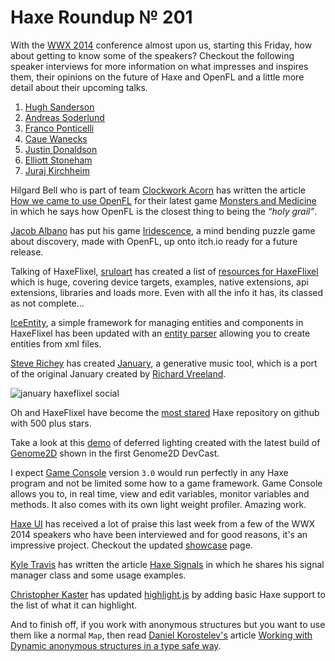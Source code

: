 [_template]: ../templates/roundup.html
[“”]: a ""
# Haxe Roundup № 201

With the [WWX 2014] conference almost upon us, starting this Friday, how about getting to
know some of the speakers? Checkout the following speaker interviews for more information
on what impresses and inspires them, their opinions on the future of Haxe and OpenFL
and a little more detail about their upcoming talks.

1. [Hugh Sanderson]
2. [Andreas Soderlund]
3. [Franco Ponticelli]
4. [Caue Wanecks]
5. [Justin Donaldson]
6. [Elliott Stoneham]
7. [Juraj Kirchheim]

Hilgard Bell who is part of team [Clockwork Acorn][tw1] has written the article [How we
came to use OpenFL][a1] for their latest game [Monsters and Medicine][l1] in which
he says how OpenFL is the closest thing to being the _“holy grail”_.

[Jacob Albano][tw2] has put his game [Iridescence][l2], a mind bending puzzle game
about discovery, made with OpenFL, up onto itch.io ready for a future release.

Talking of HaxeFlixel, [sruloart][g1] has created a list of [resources for HaxeFlixel][l3]
which is huge, covering device targets, examples, native extensions, api extensions,
libraries and loads more. Even with all the info it has, its classed as not complete...

[IceEntity][l4], a simple framework for managing entities and components in HaxeFlixel
has been updated with an [entity parser][l5] allowing you to create entities from xml
files.

[Steve Richey][l10] has created [January][l11], a generative music tool, which is a 
port of the original January created by [Richard Vreeland][l12].

![january haxeflixel social](/img/201/january-haxeflixel.png "January a generative music tool")

Oh and HaxeFlixel have become the [most stared][l6] Haxe repository on github with 500
plus stars.

Take a look at this [demo][d1] of deferred lighting created with the latest build of 
[Genome2D] shown in the first Genome2D DevCast.

I expect [Game Console] version `3.0` would run perfectly in any Haxe program and not
be limited some how to a game framework. Game Console allows you to, in real time, view
and edit variables, monitor variables and methods. It also comes with its own light 
weight profiler. Amazing work.

[Haxe UI] has received a lot of praise this last week from a few of the WWX 2014
speakers who have been interviewed and for good reasons, it's an impressive project.
Checkout the updated [showcase][l7] page.

[Kyle Travis][tw3] has written the article [Haxe Signals][l8] in which he shares his
signal manager class and some usage examples.

[Christopher Kaster][g2] has updated [highlight.js][l9] by adding basic Haxe support to
the list of what it can highlight.

And to finish off, if you work with anonymous structures but you want to use them
like a normal `Map`, then read [Daniel Korostelev's][tw4] article [Working with Dynamic
anonymous structures in a type safe way][l13].

[haxe ui]: http://haxeui.org/ "Haxe UI"
[game console]: https://github.com/ProG4mr/gameconsole "GameConsole on Github"
[d1]: https://www.youtube.com/watch?v=qXMnQH0iAgE "Genome2D Deferred Lighting Demo"
[Genome2D]: http://build.genome2d.com/haxe/ "Genome2D Haxe builds"
[wwx 2014]: http://wwx.silexlabs.org/2014/ "The WWX 2014 Haxe Conference"
[hugh sanderson]: http://haxe.io/wwx/2014/Hugh-Sanderson/ "Hugh Sanderson's Haxe WWX 2014 Speaker Interview"
[Andreas Soderlund]: http://haxe.io/wwx/2014/Andreas-Soderlund/ "Andreas Soderlund's Haxe WWX 2014 Speaker Interview"
[Franco Ponticelli]: http://haxe.io/wwx/2014/Franco-Ponticelli/ "Franco Ponticelli's Haxe WWX 2014 Speaker Interview"
[Caue Wanecks]: http://haxe.io/wwx/2014/Caue-Waneck/ "Caue Wanecks's Haxe WWX 2014 Speaker Interview"
[Justin Donaldson]: http://haxe.io/wwx/2014/Justin-Donaldson/ "Justin Donaldson's Haxe WWX 2014 Speaker Interview"
[Elliott Stoneham]: http://haxe.io/wwx/2014/Elliott-Stoneham/ "Elliott Stoneham's Haxe WWX 2014 Speaker Interview"
[Juraj Kirchheim]: http://haxe.io/wwx/2014/Juraj-Kirchheim/ "Juraj Kirchheim's Haxe WWX 2014 Speaker Interview"

[tw1]: https://twitter.com/ClockworkAcorn "@ClockworkAcorn"
[tw2]: https://twitter.com/jacobalbano "@jacobalbano"
[tw3]: https://twitter.com/kmakai "@kmakai"
[tw4]: https://twitter.com/nadako "@nadako"

[a1]: http://clockworkacorn.com/2014/05/how-we-came-to-use-openfl/ "How we came to use OpenFL"

[g1]: https://github.com/sruloart "@sruloart"
[g2]: https://github.com/kasoki "@kasoki"

[l1]: http://clockworkacorn.com/games/monsters-and-medicine/ "Monsters and Medicine"
[l2]: http://jacobalbano.itch.io/iridescence "Iridescence"
[l3]: https://github.com/sruloart/External-Resources-for-HaxeFlixel "Resources for HaxeFlixel"
[l4]: https://github.com/NicoM1/IceEntity "IceEntity on Github"
[l5]: https://github.com/NicoM1/IceEntity#-entity-parser "IceEntity Entity Parser"
[l6]: https://twitter.com/HaxeFlixel/status/467043448491896832 "HaxeFlixel reaches 500+ Stars"
[l7]: http://haxeui.org/showcase.jsp "HaxeUI Showcase"
[l8]: http://kylemtravis.com/blog/haxe-signals/ "Haxe Signals"
[l9]: https://github.com/kasoki/highlight.js "HighLight.js"
[l10]: http://www.steverichey.com/
[l11]: https://github.com/steverichey/january "January on Github"
[l12]: http://www.richvreeland.com/ 
[l13]: http://nadako.tumblr.com/post/86393684765/haxe-working-with-dynamic-anonymous-structures-in-a "Working with Dynamic anonymous structures in a type safe way"


